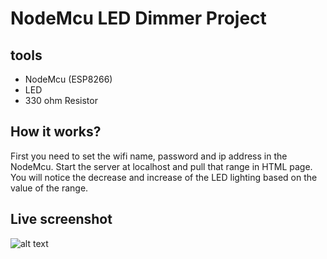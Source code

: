 # NodeMcu LED Dimmer Project

## tools
* NodeMcu (ESP8266)
* LED
* 330 ohm Resistor

## How it works?
First you need to set the wifi name, password and ip address in the NodeMcu.
Start the server at localhost and pull that range in HTML page.
You will notice the decrease and increase of the LED lighting based on the value of the range.


## Live screenshot
![alt text](https://i.suar.me/q1NPY/l)
